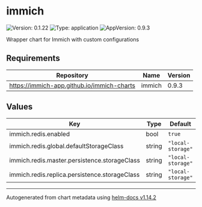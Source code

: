 # immich

![Version: 0.1.22](https://img.shields.io/badge/Version-0.1.22-informational?style=flat-square) ![Type: application](https://img.shields.io/badge/Type-application-informational?style=flat-square) ![AppVersion: 0.9.3](https://img.shields.io/badge/AppVersion-0.9.3-informational?style=flat-square)

Wrapper chart for Immich with custom configurations

## Requirements

| Repository | Name | Version |
|------------|------|---------|
| https://immich-app.github.io/immich-charts | immich | 0.9.3 |

## Values

| Key | Type | Default | Description |
|-----|------|---------|-------------|
| immich.redis.enabled | bool | `true` |  |
| immich.redis.global.defaultStorageClass | string | `"local-storage"` |  |
| immich.redis.master.persistence.storageClass | string | `"local-storage"` |  |
| immich.redis.replica.persistence.storageClass | string | `"local-storage"` |  |

----------------------------------------------
Autogenerated from chart metadata using [helm-docs v1.14.2](https://github.com/norwoodj/helm-docs/releases/v1.14.2)
